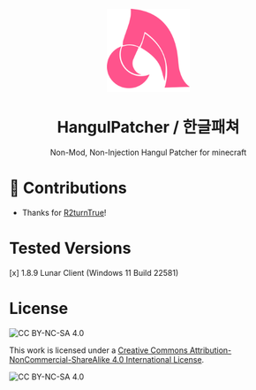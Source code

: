 <p align="center">
    <img src="https://github.com/muno9748/HangulPatcher/blob/master/assets/Logo.svg" alt="(Logo)" width="150">
</p>
<h1 align="center">HangulPatcher / 한글패쳐</h1>
<p align="center">Non-Mod, Non-Injection Hangul Patcher for minecraft</p>

# 🎉 Contributions
* Thanks for [R2turnTrue](https://github.com/R2turnTrue)!

# Tested Versions
[x] 1.8.9 Lunar Client (Windows 11 Build 22581)

# License
![CC BY-NC-SA 4.0](https://img.shields.io/badge/License-CC%20BY--NC--SA%204.0-lightgrey.svg)


This work is licensed under a
[Creative Commons Attribution-NonCommercial-ShareAlike 4.0 International License](cc-by-nc-sa).

![CC BY-NC-SA 4.0](https://licensebuttons.net/l/by-nc-sa/4.0/88x31.png)
